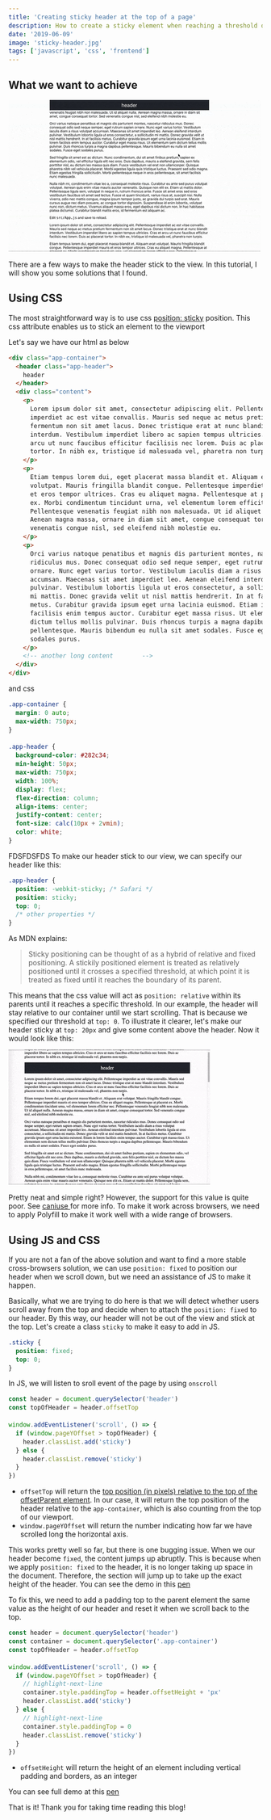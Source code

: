```yaml
---
title: 'Creating sticky header at the top of a page'
description: How to create a sticky element when reaching a threshold of scrolling
date: '2019-06-09'
image: 'sticky-header.jpg'
tags: ['javascript', 'css', 'frontend']
---
```


## What we want to achieve

![demo](./demo.gif)


There are a few ways to make the header stick to the view.
In this tutorial, I will show you some solutions that I found.

## Using CSS

The most straightforward way is to use css <a rel="noopener" href="https://developer.mozilla.org/en-US/docs/Web/CSS/position" target="_blank">position: sticky</a> position.
This css attribute enables us to stick an element to the viewport

Let's say we have our html as below

```html
<div class="app-container">
  <header class="app-header">
    header
  </header>
  <div class="content">
    <p>
      Lorem ipsum dolor sit amet, consectetur adipiscing elit. Pellentesque
      imperdiet ac est vitae convallis. Mauris sed neque ac metus pretium
      fermentum non sit amet lacus. Donec tristique erat at nunc blandit
      interdum. Vestibulum imperdiet libero ac sapien tempus ultricies. Cras et
      arcu ut nunc faucibus efficitur facilisis nec lorem. Duis ac placerat
      tortor. In nibh ex, tristique id malesuada vel, pharetra non turpis.
    </p>
    <p>
      Etiam tempus lorem dui, eget placerat massa blandit et. Aliquam erat
      volutpat. Mauris fringilla blandit congue. Pellentesque imperdiet mauris
      et eros tempor ultrices. Cras eu aliquet magna. Pellentesque at placerat
      ex. Morbi condimentum tincidunt urna, vel elementum lorem efficitur nec.
      Pellentesque venenatis feugiat nibh non malesuada. Ut id aliquet nulla.
      Aenean magna massa, ornare in diam sit amet, congue consequat tortor. Sed
      venenatis congue nisl, sed eleifend nibh molestie eu.
    </p>
    <p>
      Orci varius natoque penatibus et magnis dis parturient montes, nascetur
      ridiculus mus. Donec consequat odio sed neque semper, eget rutrum sapien
      ornare. Nunc eget varius tortor. Vestibulum iaculis diam a risus volutpat
      accumsan. Maecenas sit amet imperdiet leo. Aenean eleifend interdum
      pulvinar. Vestibulum lobortis ligula ut eros consectetur, a sollicitudin
      mi mattis. Donec gravida velit ut nisl mattis hendrerit. In at facilisis
      metus. Curabitur gravida ipsum eget urna lacinia euismod. Etiam in lorem
      facilisis enim tempus auctor. Curabitur eget massa risus. Ut elementum sem
      dictum tellus mollis pulvinar. Duis rhoncus turpis a magna dapibus
      pellentesque. Mauris bibendum eu nulla sit amet sodales. Fusce eget
      sodales purus.
    </p>
    <!-- another long content        -->
  </div>
</div>
```

and css

```css
.app-container {
  margin: 0 auto;
  max-width: 750px;
}

.app-header {
  background-color: #282c34;
  min-height: 50px;
  max-width: 750px;
  width: 100%;
  display: flex;
  flex-direction: column;
  align-items: center;
  justify-content: center;
  font-size: calc(10px + 2vmin);
  color: white;
}
```

FDSFDSFDS
To make our header stick to our view, we can specify our header like this:

```css
.app-header {
  position: -webkit-sticky; /* Safari */
  position: sticky;
  top: 0;
  /* other properties */
}
```

As MDN explains:

> Sticky positioning can be thought of as a hybrid of relative and fixed positioning.
> A stickily positioned element is treated as relatively positioned until it crosses a specified threshold, at which point it is treated as fixed until it reaches the boundary of its parent.

This means that the css value will act as `position: relative` within its parents until it reaches a specific threshold.
In our example, the header will stay relative to our container until we start scrolling. That is because we specified our threshold at `top: 0`.
To illustrate it clearer, let's make our header sticky at `top: 20px` and give some content above the header. Now it would look like this:

![demo1](./demo1.gif)


Pretty neat and simple right? However, the support for this value is quite poor. 
See
<a rel="noopener" href="https://caniuse.com/#search=sticky" target="_blank"> caniuse </a> 
for more info.
To make it work across browsers, we need to apply Polyfill to make it work well with a wide range of browsers.

## Using JS and CSS

If you are not a fan of the above solution and want to find a more stable cross-browsers solution, we can use `position: fixed`
to position our header when we scroll down, but we need an assistance of JS to make it happen.

Basically, what we are trying to do here is that we will detect whether users scroll away from the top and decide when to attach the `position: fixed` to our header.
By this way, our header will not be out of the view and stick at the top.
Let's create a class `sticky` to make it easy to add in JS.

```css
.sticky {
  position: fixed;
  top: 0;
}
```

In JS, we will listen to sroll event of the page by using `onscroll`

```javascript
const header = document.querySelector('header')
const topOfHeader = header.offsetTop

window.addEventListener('scroll', () => {
  if (window.pageYOffset > topOfHeader) {
    header.classList.add('sticky')
  } else {
    header.classList.remove('sticky')
  }
})
```

- `offsetTop` will return the <a rel="noopener" href="https://www.w3schools.com/jsref/prop_element_offsettop.asp" target="_blank">top position (in pixels) relative to the top of the offsetParent element</a>.
  In our case, it will return the top position of the header relative to the `app-container`, which is also counting from the top of our viewport.
- `window.pageYOffset` will return the number indicating how far we have scrolled long the horizontal axis.

This works pretty well so far, but there is one bugging issue. When we our header become `fixed`, the content jumps up abruptly. This is because when we apply `position: fixed` to the header, it is no longer taking up space in the document.
Therefore, the section will jump up to take up the exact height of the header.
You can see the demo in this <a rel="noopener" href="https://codepen.io/Dragonza/pen/oRKmVj?editors=1111" target="_blank">pen</a>

To fix this, we need to add a padding top to the parent element the same value as the height of our header
and reset it when we scroll back to the top.

```javascript
const header = document.querySelector('header')
const container = document.querySelector('.app-container')
const topOfHeader = header.offsetTop

window.addEventListener('scroll', () => {
  if (window.pageYOffset > topOfHeader) {
    // highlight-next-line
    container.style.paddingTop = header.offsetHeight + 'px'
    header.classList.add('sticky')
  } else {
    // highlight-next-line
    container.style.paddingTop = 0
    header.classList.remove('sticky')
  }
})
```

- `offsetHeight` will return the height of an element including vertical padding and borders, as an integer

You can see full demo at this <a rel="noopener" href="https://codepen.io/Dragonza/pen/oRKVKo?editors=1111" target="_blank">pen</a>

That is it! Thank you for taking time reading this blog!
